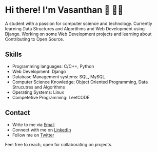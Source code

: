 # Hi there! I'm Vasanthan 👋 🧑‍💻

A student with a passion for computer science and technology. Currently learning Data Structures and Algorithms and Web Development using Django. Working on some Web Development projects and learning about Contributing to Open Source.


## Skills

- Programming languages: C/C++, Python
- Web Development: Django
- Database Management systems: SQL, MySQL
- Computer Science Knowledge: Object Oriented Programming, Data Strucutres and Algorithms
- Operating Systems: Linux
- Competetive Programming: LeetCODE


## Contact 

- Write to me via <a href = "vasanthanbdev@gmail.com">Email</a>
- Connect with me on <a href = "https://www.linkedin.com/in/vasanthanb">LinkedIn</a>
- Follow me on <a href = "https://www.twitter.com/_vasanthan_">Twitter</a> 

Feel free to reach, open for collaborating on projects.
